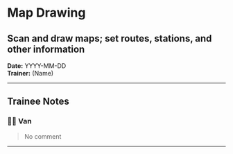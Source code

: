 # Map Drawing
## Scan and draw maps; set routes, stations, and other information

**Date:** YYYY-MM-DD  
**Trainer:** (Name)

---

## Trainee Notes


### 🧑‍💻 Van
> No comment
  



---



